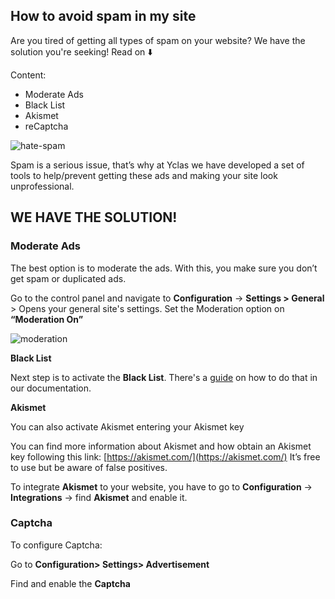 ## How to avoid spam in my site

Are you tired of getting all types of spam on your website? We have the solution you're seeking! Read on  ⬇️

Content: 

-   Moderate Ads
-   Black List
-   Akismet
-   reCaptcha

![hate-spam](https://user-images.githubusercontent.com/55290441/80505840-8b58ee80-897d-11ea-9daa-788967714fa1.png)

Spam is a serious issue, that’s why at Yclas we have developed a set of tools to help/prevent getting these ads and making your site look unprofessional.

## WE HAVE THE SOLUTION!

### Moderate Ads

The best option is to moderate the ads. With this, you make sure you don’t get spam or duplicated ads.

Go to the control panel and navigate to  **Configuration** -> **Settings > General**  > Opens your general site's settings. Set the Moderation option on **“Moderation On”**

![moderation](https://raw.githubusercontent.com/yclas/guides/master/images/moderation.png)



**Black List**

Next step is to activate the **Black List**. There's a [guide](Plugins-activate-black-list.md) on how to do that in our documentation.



**Akismet**

You can also activate Akismet entering your Akismet key

  You can find more information about Akismet and how obtain an Akismet key following this link:  [https://akismet.com/](https://akismet.com/)  It’s free to use but be aware of false positives.
  
To integrate **Akismet** to your website, you have to go to **Configuration** -> **Integrations** -> find **Akismet** and enable it.  

### Captcha
To configure Captcha:

Go to  **Configuration> Settings> Advertisement**

Find and enable the **Captcha**


